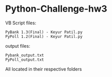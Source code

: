 # Python-Challenge-hw3

VB Script files:

	PyBank 1.3(Final) - Keyur Patil.py
	PyPoll 1.2(Final) - Keyur Patil.py

output files:

	Pybank_output.txt
	PyPoll_output.txt



All located in their respective folders
